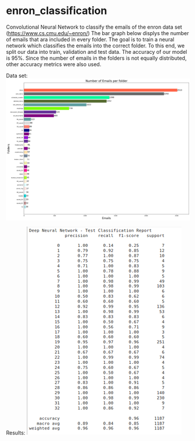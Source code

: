 # enron_classification
Convolutional Neural Network to classify the emails of the enron data set (https://www.cs.cmu.edu/~enron/)
The bar graph below displys the number of emails that ara included in every folder. The goal is to train a neural network which classifies the emails into the correct folder. To this end, we split our data into train, validation and test data. The accuracy of our model is 95%. Since the number of emails in the folders is not equally distributed, other accuracy metrics were also used.  

Data set:
![emails](emails_30.png)


Results:
![results](NLP_accuracy.png)
